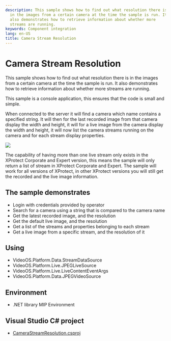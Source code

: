 ```yaml
---
description: This sample shows how to find out what resolution there is
  in the images from a certain camera at the time the sample is run. It
  also demonstrates how to retrieve information about whether more
  streams are running.
keywords: Component integration
lang: en-US
title: Camera Stream Resolution
---
```


# Camera Stream Resolution

This sample shows how to find out what resolution there is in the images
from a certain camera at the time the sample is run. It also
demonstrates how to retrieve information about whether more streams are
running.

This sample is a console application, this ensures that the code is
small and simple.

When connected to the server it will find a camera which name contains a
specified string. It will then for the last recorded image from that
camera display the width and height, it will for a live image from the
camera display the width and height, it will now list the camera streams
running on the camera and for each stream display properties.

![](CameraStreamResolution.png)

The capability of having more than one live stream only exists in the
XProtect Corporate and Expert version, this means the sample will only
return a list of stream in XProtect Corporate and Expert. The sample
will work for all versions of XProtect, in other XProtect versions you
will still get the recorded and the live image information.

## The sample demonstrates

- Login with credentials provided by operator
- Search for a camera using a string that is compared to the camera
  name
- Get the latest recorded image, and the resolution
- Get the default live image, and the resolution
- Get a list of the streams and properties belonging to each stream
- Get a live image from a specific stream, and the resolution of it

## Using

- VideoOS.Platform.Data.StreamDataSource
- VideoOS.Platform.Live.JPEGLiveSource
- VideoOS.Platform.Live.LiveContentEventArgs
- VideoOS.Platform.Data.JPEGVideoSource

## Environment

- .NET library MIP Environment

## Visual Studio C\# project

- [CameraStreamResolution.csproj](javascript:clone('https://github.com/milestonesys/mipsdk-samples-component','src/ComponentSamples.sln');)
